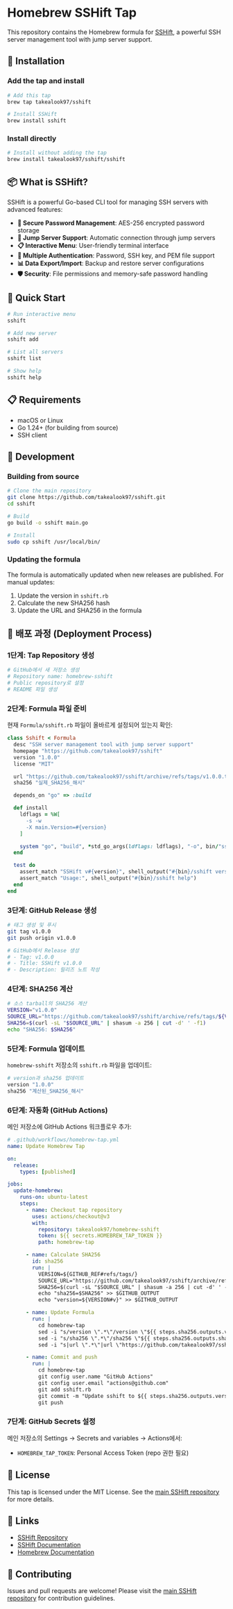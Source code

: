 # Homebrew SSHift Tap

This repository contains the Homebrew formula for [SSHift](https://github.com/takealook97/sshift), a powerful SSH server management tool with jump server support.

## 🚀 Installation

### Add the tap and install

```bash
# Add this tap
brew tap takealook97/sshift

# Install SSHift
brew install sshift
```

### Install directly

```bash
# Install without adding the tap
brew install takealook97/sshift/sshift
```

## 📦 What is SSHift?

SSHift is a powerful Go-based CLI tool for managing SSH servers with advanced features:

- **🔐 Secure Password Management**: AES-256 encrypted password storage
- **🔄 Jump Server Support**: Automatic connection through jump servers
- **📋 Interactive Menu**: User-friendly terminal interface
- **🔑 Multiple Authentication**: Password, SSH key, and PEM file support
- **📊 Data Export/Import**: Backup and restore server configurations
- **🛡️ Security**: File permissions and memory-safe password handling

## 🎯 Quick Start

```bash
# Run interactive menu
sshift

# Add new server
sshift add

# List all servers
sshift list

# Show help
sshift help
```

## 📋 Requirements

- macOS or Linux
- Go 1.24+ (for building from source)
- SSH client

## 🔧 Development

### Building from source

```bash
# Clone the main repository
git clone https://github.com/takealook97/sshift.git
cd sshift

# Build
go build -o sshift main.go

# Install
sudo cp sshift /usr/local/bin/
```

### Updating the formula

The formula is automatically updated when new releases are published. For manual updates:

1. Update the version in `sshift.rb`
2. Calculate the new SHA256 hash
3. Update the URL and SHA256 in the formula

## 🚀 배포 과정 (Deployment Process)

### 1단계: Tap Repository 생성

```bash
# GitHub에서 새 저장소 생성
# Repository name: homebrew-sshift
# Public repository로 설정
# README 파일 생성
```

### 2단계: Formula 파일 준비

현재 `Formula/sshift.rb` 파일이 올바르게 설정되어 있는지 확인:

```ruby
class Sshift < Formula
  desc "SSH server management tool with jump server support"
  homepage "https://github.com/takealook97/sshift"
  version "1.0.0"
  license "MIT"

  url "https://github.com/takealook97/sshift/archive/refs/tags/v1.0.0.tar.gz"
  sha256 "실제_SHA256_해시"

  depends_on "go" => :build

  def install
    ldflags = %W[
      -s -w
      -X main.Version=#{version}
    ]

    system "go", "build", *std_go_args(ldflags: ldflags), "-o", bin/"sshift", "main.go"
  end

  test do
    assert_match "SSHift v#{version}", shell_output("#{bin}/sshift version")
    assert_match "Usage:", shell_output("#{bin}/sshift help")
  end
end
```

### 3단계: GitHub Release 생성

```bash
# 태그 생성 및 푸시
git tag v1.0.0
git push origin v1.0.0

# GitHub에서 Release 생성
# - Tag: v1.0.0
# - Title: SSHift v1.0.0
# - Description: 릴리즈 노트 작성
```

### 4단계: SHA256 계산

```bash
# 소스 tarball의 SHA256 계산
VERSION="v1.0.0"
SOURCE_URL="https://github.com/takealook97/sshift/archive/refs/tags/${VERSION}.tar.gz"
SHA256=$(curl -sL "$SOURCE_URL" | shasum -a 256 | cut -d' ' -f1)
echo "SHA256: $SHA256"
```

### 5단계: Formula 업데이트

`homebrew-sshift` 저장소의 `sshift.rb` 파일을 업데이트:

```ruby
# version과 sha256 업데이트
version "1.0.0"
sha256 "계산된_SHA256_해시"
```

### 6단계: 자동화 (GitHub Actions)

메인 저장소에 GitHub Actions 워크플로우 추가:

```yaml
# .github/workflows/homebrew-tap.yml
name: Update Homebrew Tap

on:
  release:
    types: [published]

jobs:
  update-homebrew:
    runs-on: ubuntu-latest
    steps:
      - name: Checkout tap repository
        uses: actions/checkout@v3
        with:
          repository: takealook97/homebrew-sshift
          token: ${{ secrets.HOMEBREW_TAP_TOKEN }}
          path: homebrew-tap

      - name: Calculate SHA256
        id: sha256
        run: |
          VERSION=${GITHUB_REF#refs/tags/}
          SOURCE_URL="https://github.com/takealook97/sshift/archive/refs/tags/${VERSION}.tar.gz"
          SHA256=$(curl -sL "$SOURCE_URL" | shasum -a 256 | cut -d' ' -f1)
          echo "sha256=$SHA256" >> $GITHUB_OUTPUT
          echo "version=${VERSION#v}" >> $GITHUB_OUTPUT

      - name: Update Formula
        run: |
          cd homebrew-tap
          sed -i "s/version \".*\"/version \"${{ steps.sha256.outputs.version }}\"/" sshift.rb
          sed -i "s/sha256 \".*\"/sha256 \"${{ steps.sha256.outputs.sha256 }}\"/" sshift.rb
          sed -i "s|url \".*\"|url \"https://github.com/takealook97/sshift/archive/refs/tags/${{ github.ref_name }}.tar.gz\"|" sshift.rb

      - name: Commit and push
        run: |
          cd homebrew-tap
          git config user.name "GitHub Actions"
          git config user.email "actions@github.com"
          git add sshift.rb
          git commit -m "Update sshift to ${{ steps.sha256.outputs.version }}"
          git push
```

### 7단계: GitHub Secrets 설정

메인 저장소의 Settings → Secrets and variables → Actions에서:

- `HOMEBREW_TAP_TOKEN`: Personal Access Token (repo 권한 필요)

## 📝 License

This tap is licensed under the MIT License. See the [main SSHift repository](https://github.com/takealook97/sshift) for more details.

## 🔗 Links

- [SSHift Repository](https://github.com/takealook97/sshift)
- [SSHift Documentation](https://github.com/takealook97/sshift#readme)
- [Homebrew Documentation](https://docs.brew.sh/)

## 🤝 Contributing

Issues and pull requests are welcome! Please visit the [main SSHift repository](https://github.com/takealook97/sshift) for contribution guidelines.
